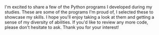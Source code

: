 I'm excited to share a few of the Python programs I developed during my studies. These are some of the programs I'm proud of, I selected these to showcase my skills. I hope you'll enjoy taking a look at them and getting a sense of my diversity of abilities. If you'd like to review any more code, please don't hesitate to ask. Thank you for your interest!
